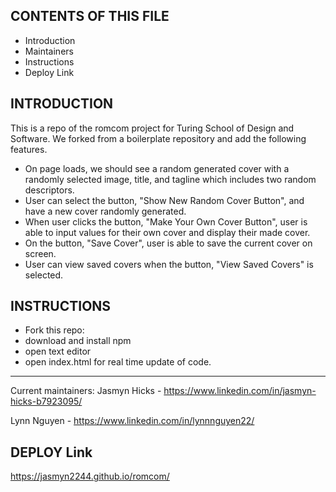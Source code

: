CONTENTS OF THIS FILE
---------------------
 * Introduction
 * Maintainers
 * Instructions
 * Deploy Link


INTRODUCTION
------------
This is a repo of the romcom project for Turing School of Design and Software. We forked from a boilerplate repository and add the following features.
- On page loads, we should see a random generated cover with a randomly selected image, title, and tagline which includes two random descriptors.
- User can select the button, "Show New Random Cover Button", and have a new cover randomly generated.
- When user clicks the button, "Make Your Own Cover Button", user is able to input values for their own cover and display their made cover.
- On the button, "Save Cover", user is able to save the current cover on screen.
- User can view saved covers when the button, "View Saved Covers" is selected.


INSTRUCTIONS
------------
- Fork this repo:
- download and install npm
- open text editor
- open index.html for real time update of code.
-----------
Current maintainers:
 Jasmyn Hicks - https://www.linkedin.com/in/jasmyn-hicks-b7923095/

 Lynn Nguyen - https://www.linkedin.com/in/lynnnguyen22/

DEPLOY Link
------------
https://jasmyn2244.github.io/romcom/
